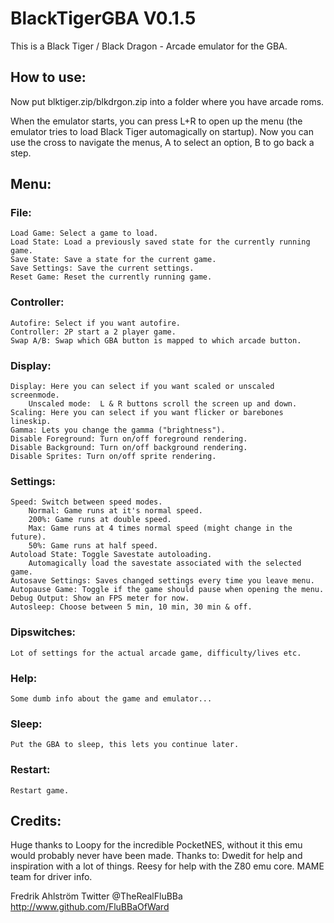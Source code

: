# BlackTigerGBA V0.1.5

This is a Black Tiger / Black Dragon - Arcade emulator for the GBA.

## How to use:
Now put blktiger.zip/blkdrgon.zip into a folder where you have arcade roms.

When the emulator starts, you can press L+R to open up the menu (the emulator
tries to load Black Tiger automagically on startup). Now you can use the cross
to navigate the menus, A to select an option, B to go back a step.

## Menu:
### File:
	Load Game: Select a game to load.
	Load State: Load a previously saved state for the currently running game.
	Save State: Save a state for the current game.
	Save Settings: Save the current settings.
	Reset Game: Reset the currently running game.
### Controller:
	Autofire: Select if you want autofire.
	Controller: 2P start a 2 player game.
	Swap A/B: Swap which GBA button is mapped to which arcade button.
### Display:
	Display: Here you can select if you want scaled or unscaled screenmode.
		Unscaled mode:  L & R buttons scroll the screen up and down.
	Scaling: Here you can select if you want flicker or barebones lineskip.
	Gamma: Lets you change the gamma ("brightness").
	Disable Foreground: Turn on/off foreground rendering.
	Disable Background: Turn on/off background rendering.
	Disable Sprites: Turn on/off sprite rendering.
### Settings:
	Speed: Switch between speed modes.
		Normal: Game runs at it's normal speed.
		200%: Game runs at double speed.
		Max: Game runs at 4 times normal speed (might change in the future).
		50%: Game runs at half speed.
	Autoload State: Toggle Savestate autoloading.
		Automagically load the savestate associated with the selected game.
	Autosave Settings: Saves changed settings every time you leave menu.
	Autopause Game: Toggle if the game should pause when opening the menu.
	Debug Output: Show an FPS meter for now.
	Autosleep: Choose between 5 min, 10 min, 30 min & off.
### Dipswitches:
	Lot of settings for the actual arcade game, difficulty/lives etc.
### Help:
	Some dumb info about the game and emulator...
### Sleep:
	Put the GBA to sleep, this lets you continue later.

### Restart:
	Restart game.

## Credits:
Huge thanks to Loopy for the incredible PocketNES, without it this emu would
probably never have been made.
Thanks to:
Dwedit for help and inspiration with a lot of things.
Reesy for help with the Z80 emu core.
MAME team for driver info.


Fredrik Ahlström
Twitter @TheRealFluBBa
http://www.github.com/FluBBaOfWard

